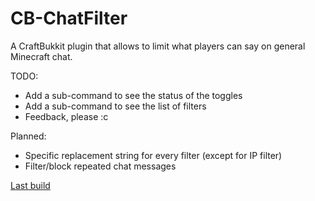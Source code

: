 CB-ChatFilter
=============

A CraftBukkit plugin that allows to limit what players can say on general Minecraft chat.

TODO: 
 - Add a sub-command to see the status of the toggles
 - Add a sub-command to see the list of filters
 - Feedback, please :c
 
Planned:
 - Specific replacement string for every filter (except for IP filter)
 - Filter/block repeated chat messages
 
 [Last build](https://dl.dropboxusercontent.com/u/50994829/minecraft/plugins/ChatFilter/ChatFilter-0.0.1-SNAPSHOT-commit7.jar)